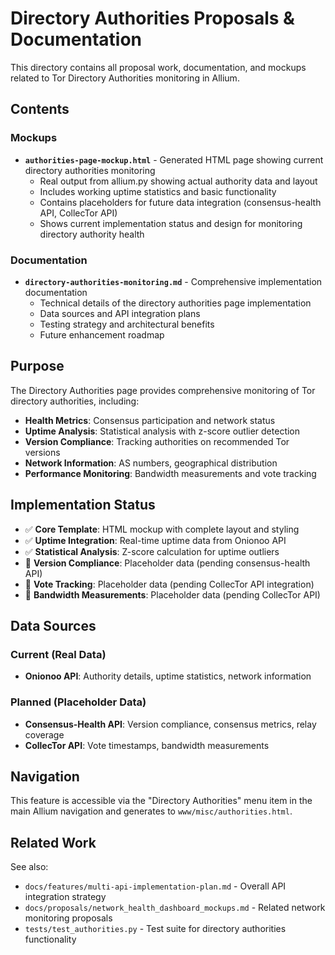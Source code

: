 # Directory Authorities Proposals & Documentation

This directory contains all proposal work, documentation, and mockups related to Tor Directory Authorities monitoring in Allium.

## Contents

### Mockups
- **`authorities-page-mockup.html`** - Generated HTML page showing current directory authorities monitoring
  - Real output from allium.py showing actual authority data and layout
  - Includes working uptime statistics and basic functionality
  - Contains placeholders for future data integration (consensus-health API, CollecTor API)
  - Shows current implementation status and design for monitoring directory authority health

### Documentation
- **`directory-authorities-monitoring.md`** - Comprehensive implementation documentation
  - Technical details of the directory authorities page implementation
  - Data sources and API integration plans
  - Testing strategy and architectural benefits
  - Future enhancement roadmap

## Purpose

The Directory Authorities page provides comprehensive monitoring of Tor directory authorities, including:

- **Health Metrics**: Consensus participation and network status
- **Uptime Analysis**: Statistical analysis with z-score outlier detection  
- **Version Compliance**: Tracking authorities on recommended Tor versions
- **Network Information**: AS numbers, geographical distribution
- **Performance Monitoring**: Bandwidth measurements and vote tracking

## Implementation Status

- ✅ **Core Template**: HTML mockup with complete layout and styling
- ✅ **Uptime Integration**: Real-time uptime data from Onionoo API
- ✅ **Statistical Analysis**: Z-score calculation for uptime outliers
- 🚧 **Version Compliance**: Placeholder data (pending consensus-health API)
- 🚧 **Vote Tracking**: Placeholder data (pending CollecTor API integration)
- 🚧 **Bandwidth Measurements**: Placeholder data (pending CollecTor API)

## Data Sources

### Current (Real Data)
- **Onionoo API**: Authority details, uptime statistics, network information

### Planned (Placeholder Data)
- **Consensus-Health API**: Version compliance, consensus metrics, relay coverage
- **CollecTor API**: Vote timestamps, bandwidth measurements

## Navigation

This feature is accessible via the "Directory Authorities" menu item in the main Allium navigation and generates to `www/misc/authorities.html`.

## Related Work

See also:
- `docs/features/multi-api-implementation-plan.md` - Overall API integration strategy
- `docs/proposals/network_health_dashboard_mockups.md` - Related network monitoring proposals
- `tests/test_authorities.py` - Test suite for directory authorities functionality 